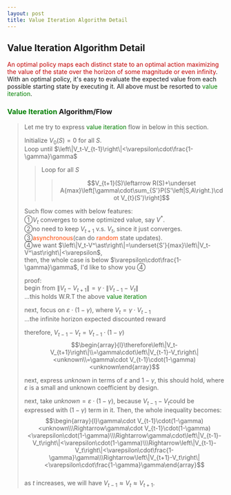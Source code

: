 ```yaml
---
layout: post
title: Value Iteration Algorithm Detail
---
```


## Value Iteration Algorithm Detail

<p class="message">
<font color="#C20000">An optimal policy maps each distinct state to an optimal action maximizing the value of the state over the horizon of some magnitude or even infinity</font>.  With an optimal policy, it's easy to evaluate the expected value from each possible starting state by executing it.  All above must be resorted to <font color="Green">value iteration</font>.
</p>

### <font color="Green">Value Iteration</font> Algorithm/Flow
>Let me try to express <font color="Green">value iteration</font> flow in below in this section.  
>
>Initialize $V_0(S)=0$ for all $S$.  
>Loop until $\left\|V_t-V_{t-1}\right\|<\varepsilon\cdot\frac{1-\gamma}\gamma$  
>>Loop for all $S$
>>>$$V_{t+1}(S)\leftarrow R(S)+\underset A{max}\left[\gamma\cdot\sum_{S'}P(S'\left|S,A\right.)\cdot V_{t}(S')\right]$$  
>
>Such flow comes with below features:  
>&#10112;$V_{t}$ converges to some optimized value, say $V^{*}$.  
>&#10113;no need to keep $V_{t+1}$ v.s. $V_{t}$, since it just converges.  
>&#10114;<font color="OrangeRed">asynchronous</font>(can do <font color="OrangeRed">random</font> state updates).  
>&#10115;we want $\left\|V_t-V^\ast\right\|=\underset{S'}{max}\left\|V_t-V^\ast\right\|<\varepsilon$,  
>then, the whole case is below $\varepsilon\cdot\frac{1-\gamma}\gamma$, I'd like to show you &#10115;  
>
>proof:  
>begin from $\left\|V_t-V_{t+1}\right\|=\gamma\cdot\left\|V_{t-1}-V_t\right\|$  
>...this holds W.R.T the above <font color="Green">value iteration</font>  
>
>next, focus on $\varepsilon\cdot(1-\gamma)$, where $V_t=\gamma\cdot V_{t-1}$  
>...the infinite horizon expected discounted reward  
>
>therefore, $V_{t-1}-V_t=V_{t-1}\cdot(1-\gamma)$  
$$\begin{array}{l}\therefore\left\|V_t-V_{t+1}\right\|\\=\gamma\cdot\left\|V_{t-1}-V_t\right\|<unknown\\=\gamma\cdot V_{t-1}\cdot(1-\gamma)<unknown\end{array}$$  
>
>next, express $unknown$ in terms of $\varepsilon$ and $1-\gamma$, this should hold, where $\varepsilon$ is a small and unknown coefficient by design.  
>
>next, take $unknown=\varepsilon\cdot(1-\gamma)$, because $V_{t-1}-V_t$could be expressed with $(1-\gamma)$ term in it.  Then, the whole inequality becomes:  
$$\begin{array}{l}\gamma\cdot V_{t-1}\cdot(1-\gamma)<unknown\\\Rightarrow\gamma\cdot V_{t-1}\cdot(1-\gamma)<\varepsilon\cdot(1-\gamma)\\\Rightarrow\gamma\cdot\left\|V_{t-1}-V_t\right\|<\varepsilon\cdot(1-\gamma)\\\Rightarrow\left\|V_{t-1}-V_t\right\|<\varepsilon\cdot\frac{1-\gamma}\gamma\\\Rightarrow\left\|V_{t+1}-V_t\right\|<\varepsilon\cdot\frac{1-\gamma}\gamma\end{array}$$  
>as $t$ increases, we will have $V_{t-1}\approx V_t\approx V_{t+1}$.  

<!-- Notes -->
<!-- <font color="OrangeRed">items, verb, to make it the focus</font> -->
<!-- <font color="Green">value iteration</font> -->
<!-- <font color="#00ADAD">policy</font> -->
<!-- <font color="#6100A8">full observable</font> -->
<!-- <font color="#FFAC12">partial observable</font> -->
<!-- <font color="#EB00EB">stochastic</font> -->
<!-- <font color="#8400E6">state transition</font> -->
<!-- <font color="#D600D6">discount factor gamma $\gamma$</font> -->
<!-- <font color="DeepSkyBlue">optimal action</font> -->
<!-- <font color="red">value of a state</font> -->
<!-- <font color="#D600D6">$V(S)$</font> -->
<!-- <font color="#9300FF">immediate reward R(S)</font> -->
<!-- <font color="#C20000">positive conclusion, finding</font> -->
<!-- <font color="green">negative conclusion, finding</font> -->